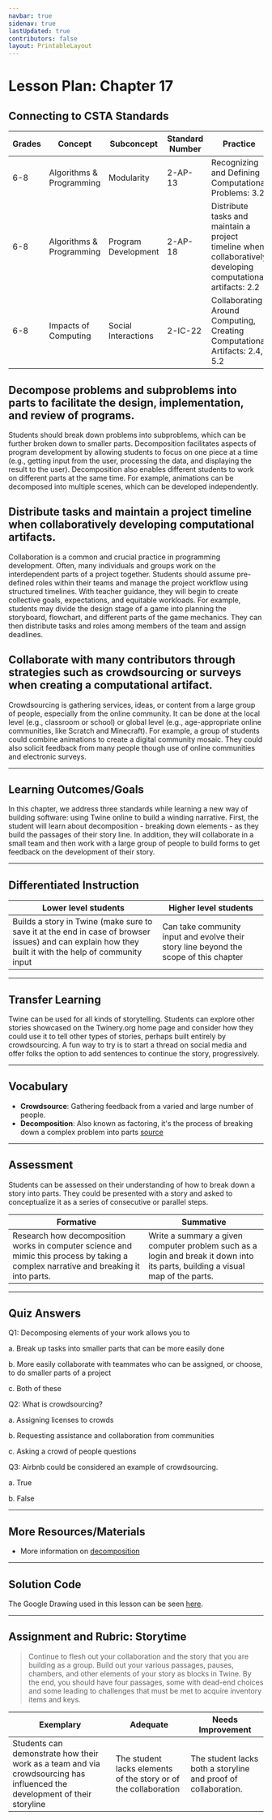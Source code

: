 ```yaml
---
navbar: true
sidenav: true
lastUpdated: true
contributors: false
layout: PrintableLayout
---
```


<div class="home">
<h1 class="page-inner-title">Lesson Plan: Chapter 17</h1>

## Connecting to CSTA Standards

Grades | Concept | Subconcept | Standard Number | Practice
---|---|---|---|---
6-8 | Algorithms & Programming | Modularity | 2-AP-13 | Recognizing and Defining Computational Problems: 3.2 |
6-8 | Algorithms & Programming | Program Development | 2-AP-18 | Distribute tasks and maintain a project timeline when collaboratively developing computational artifacts: 2.2 |
6-8 | Impacts of Computing | Social Interactions | 2-IC-22 | Collaborating Around Computing, Creating Computational Artifacts: 2.4, 5.2 |

## Decompose problems and subproblems into parts to facilitate the design, implementation, and review of programs.

Students should break down problems into subproblems, which can be further broken down to smaller parts. Decomposition facilitates aspects of program development by allowing students to focus on one piece at a time (e.g., getting input from the user, processing the data, and displaying the result to the user). Decomposition also enables different students to work on different parts at the same time. For example, animations can be decomposed into multiple scenes, which can be developed independently.

## Distribute tasks and maintain a project timeline when collaboratively developing computational artifacts.

Collaboration is a common and crucial practice in programming development. Often, many individuals and groups work on the interdependent parts of a project together. Students should assume pre-defined roles within their teams and manage the project workflow using structured timelines. With teacher guidance, they will begin to create collective goals, expectations, and equitable workloads. For example, students may divide the design stage of a game into planning the storyboard, flowchart, and different parts of the game mechanics. They can then distribute tasks and roles among members of the team and assign deadlines.

## Collaborate with many contributors through strategies such as crowdsourcing or surveys when creating a computational artifact.

Crowdsourcing is gathering services, ideas, or content from a large group of people, especially from the online community. It can be done at the local level (e.g., classroom or school) or global level (e.g., age-appropriate online communities, like Scratch and Minecraft). For example, a group of students could combine animations to create a digital community mosaic. They could also solicit feedback from many people though use of online communities and electronic surveys.

---

## Learning Outcomes/Goals

In this chapter, we address three standards while learning a new way of building software: using Twine online to build a winding narrative. First, the student will learn about decomposition - breaking down elements - as they build the passages of their story line. In addition, they will collaborate in a small team and then work with a large group of people to build forms to get feedback on the development of their story.

---

## Differentiated Instruction

Lower level students | Higher level students
---|---
Builds a story in Twine (make sure to save it at the end in case of browser issues) and can explain how they built it with the help of community input | Can take community input and evolve their story line beyond the scope of this chapter

---

## Transfer Learning

Twine can be used for all kinds of storytelling. Students can explore other stories showcased on the Twinery.org home page and consider how they could use it to tell other types of stories, perhaps built entirely by crowdsourcing. A fun way to try is to start a thread on social media and offer folks the option to add sentences to continue the story, progressively.

---

## Vocabulary

- **Crowdsource**: Gathering feedback from a varied and large number of people.
- **Decomposition**: Also known as factoring, it's the process of breaking down a complex problem into parts [source](https://en.wikipedia.org/wiki/Decomposition_(computer_science))

---

## Assessment

Students can be assessed on their understanding of how to break down a story into parts. They could be presented with a story and asked to conceptualize it as a series of consecutive or parallel steps.

Formative | Summative
---|---
Research how decomposition works in computer science and mimic this process by taking a complex narrative and breaking it into parts. | Write a summary a given computer problem such as a login and break it down into its parts, building a visual map of the parts.

---

## Quiz Answers

Q1:	Decomposing elements of your work allows you to  

a.	Break up tasks into smaller parts that can be more easily done 

b.	More easily collaborate with teammates who can be assigned, or choose, to do smaller parts of a project 

c.	<span class="highlight">Both of these</span> 

Q2:	What is crowdsourcing?

a.	Assigning licenses to crowds  

b.	<span class="highlight">Requesting assistance and collaboration from communities</span>

c.	Asking a crowd of people questions 

Q3:	Airbnb could be considered an example of crowdsourcing. 

a.	<span class="highlight">True</span>

b.	False 

---

## More Resources/Materials

- More information on [decomposition](https://www.emre.fi/2019/07/07/software-decomposition/)

---

## Solution Code

The Google Drawing used in this lesson can be seen [here](https://docs.google.com/drawings/d/12GEQ2J5bwLeqDmqotTXeZwwg2MFy9TxnDWesnFJL0mk/edit?usp=sharing).

---

## Assignment and Rubric: Storytime

> Continue to flesh out your collaboration and the story that you are building as a group. Build out your various passages, pauses, chambers, and other elements of your story as blocks in Twine. By the end, you should have four passages, some with dead-end choices and some leading to challenges that must be met to acquire inventory items and keys. 

Exemplary | Adequate | Needs Improvement 
---|---|---
Students can demonstrate how their work as a team and via crowdsourcing has influenced the development of their storyline | The student lacks elements of the story or of the collaboration | The student lacks both a storyline and proof of collaboration.
</div>
